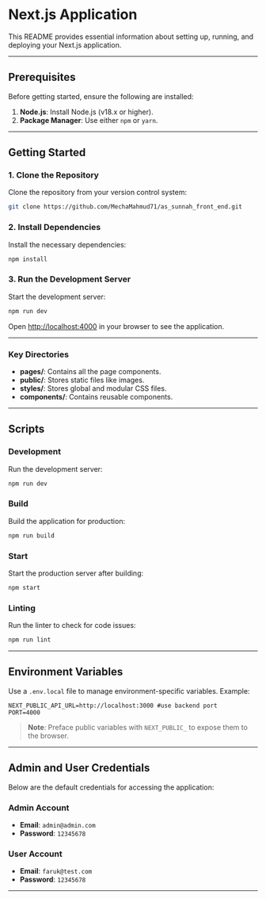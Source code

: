 # Next.js Application

This README provides essential information about setting up, running, and deploying your Next.js application.

---

## Prerequisites

Before getting started, ensure the following are installed:

1. **Node.js**: Install Node.js (v18.x or higher).
2. **Package Manager**: Use either `npm` or `yarn`.

---

## Getting Started

### 1. Clone the Repository

Clone the repository from your version control system:
```bash
git clone https://github.com/MechaMahmud71/as_sunnah_front_end.git
```

### 2. Install Dependencies

Install the necessary dependencies:
```bash
npm install 
```

### 3. Run the Development Server

Start the development server:
```bash
npm run dev 
```


Open [http://localhost:4000](http://localhost:4000) in your browser to see the application.

---

### Key Directories

- **pages/**: Contains all the page components.
- **public/**: Stores static files like images.
- **styles/**: Stores global and modular CSS files.
- **components/**: Contains reusable components.

---

## Scripts

### Development

Run the development server:
```bash
npm run dev
```

### Build

Build the application for production:
```bash
npm run build
```

### Start

Start the production server after building:
```bash
npm start
```

### Linting

Run the linter to check for code issues:
```bash
npm run lint
```

---

## Environment Variables

Use a `.env.local` file to manage environment-specific variables. Example:

```env
NEXT_PUBLIC_API_URL=http://localhost:3000 #use backend port
PORT=4000
```

> **Note**: Preface public variables with `NEXT_PUBLIC_` to expose them to the browser.

---

## Admin and User Credentials

Below are the default credentials for accessing the application:

### Admin Account
- **Email**: `admin@admin.com`
- **Password**: `12345678`

### User Account
- **Email**: `faruk@test.com`
- **Password**: `12345678`


---




